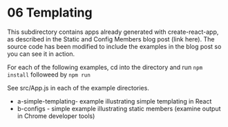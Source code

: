 # 06 Templating


This subdirectory contains apps already generated with create-react-app, as
described in the Static and Config Members blog post (link here).  The source code has been
modified to include the examples in the blog post so you can see it in action.

For each of the following examples, cd into the directory and run ```npm
install``` followeed by ```npm run```

See src/App.js in each of the example directories.

* a-simple-templating- example illustrating simple templating in React
* b-configs - simple example illustrating static members (examine output in Chrome developer tools)

